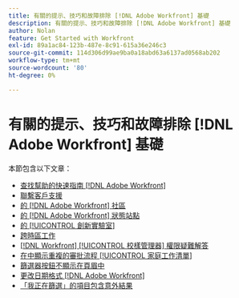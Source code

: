 ```yaml
---
title: 有關的提示、技巧和故障排除 [!DNL Adobe Workfront] 基礎
description: 有關的提示、技巧和故障排除 [!DNL Adobe Workfront] 基礎
author: Nolan
feature: Get Started with Workfront
exl-id: 89a1ac84-123b-487e-8c91-615a36e246c3
source-git-commit: 114d306d99ae9ba0a18abd63a6137ad0568ab202
workflow-type: tm+mt
source-wordcount: '80'
ht-degree: 0%

---
```


# 有關的提示、技巧和故障排除 [!DNL Adobe Workfront] 基礎

本節包含以下文章：

* [查找幫助的快速指南 [!DNL Adobe Workfront]](../../workfront-basics/tips-tricks-and-troubleshooting/guide-for-help-in-workfront.md)
* [聯繫客戶支援](../../workfront-basics/tips-tricks-and-troubleshooting/contact-customer-support.md)
* [的 [!DNL Adobe Workfront] 社區](../../workfront-basics/tips-tricks-and-troubleshooting/workfront-community.md)
* [的 [!DNL Adobe Workfront] 狀態站點](../../workfront-basics/tips-tricks-and-troubleshooting/understand-the-status-site.md)
* [的 [!UICONTROL 創新實驗室]](../../workfront-basics/tips-tricks-and-troubleshooting/idea-exchange.md)
* [跨時區工作](../../workfront-basics/tips-tricks-and-troubleshooting/working-across-timezones.md)
* [[!DNL Workfront] [!UICONTROL 校樣管理器] 權限疑難解答](../../workfront-basics/tips-tricks-and-troubleshooting/wp-manager-permissions-troubleshooting.md)
* [在中顯示重複的審批流程 [!UICONTROL 家庭工作清單]](../../workfront-basics/tips-tricks-and-troubleshooting/duplicate-apprval-processes-home.md)
* [篩選器按鈕不顯示在頁眉中](../../workfront-basics/tips-tricks-and-troubleshooting/filter-buttons-do-not-display-in-page-headers.md)
* [更改日期格式 [!DNL Adobe Workfront]](../tips-tricks-and-troubleshooting/change-date-format-chrome.md)
* [「我正在篩選」的項目包含意外結果](../tips-tricks-and-troubleshooting/projects-im-on-filter-including-unexpected-results.md)
